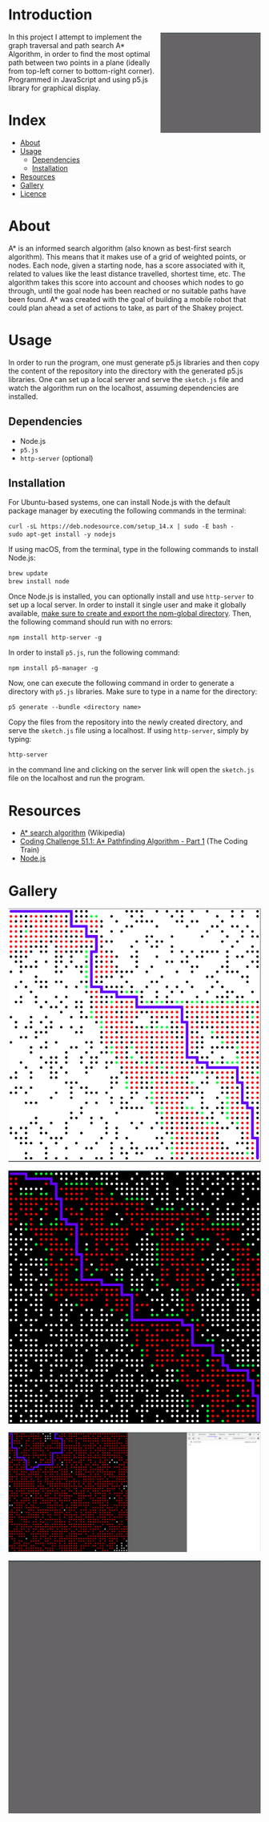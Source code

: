 # Introduction
<img align="right" src="gallery/Path_Found_Gif.gif" height="200">

In this project I attempt to implement the graph traversal and path search A* Algorithm, in order to find the most optimal path between two points in a plane (ideally from top-left corner to bottom-right corner). Programmed in JavaScript and using p5.js library for graphical display.


# Index
- [About](#About)
- [Usage](#Usage)
    - [Dependencies](##Dependencies)
    - [Installation](##Installation)
- [Resources](#Resources)
- [Gallery](#Gallery)
- [Licence](#Licence)

# About
A* is an informed search algorithm (also known as best-first search algorithm). This means that it makes use of a grid of weighted points, or nodes. Each node, given a starting node, has a score associated with it, related to values like the least distance travelled, shortest time, etc. The algorithm takes this score into account and chooses which nodes to go through, until the goal node has been reached or no suitable paths have been found. A* was created with the goal of building a mobile robot that could plan ahead a set of actions to take, as part of the Shakey project.

# Usage
In order to run the program, one must generate p5.js libraries and then copy the content of the repository into the directory with the generated p5.js libraries. One can set up a local server and serve the `sketch.js` file and watch the algorithm run on the localhost, assuming dependencies are installed.

## Dependencies
- Node.js
- `p5.js`
- `http-server` (optional)

## Installation
For Ubuntu-based systems, one can install Node.js with the default package manager by executing the following commands in the terminal:
```
curl -sL https://deb.nodesource.com/setup_14.x | sudo -E bash -
sudo apt-get install -y nodejs
```

If using macOS, from the terminal, type in the following commands to install Node.js:
```
brew update
brew install node
```
Once Node.js is installed, you can optionally install and use `http-server` to set up a local server. In order to install it single user and make it globally available, [make sure to create and export the npm-global directory](https://docs.npmjs.com/resolving-eacces-permissions-errors-when-installing-packages-globally). Then, the following command should run with no errors:
```
npm install http-server -g
```

In order to install `p5.js`, run the following command:
```
npm install p5-manager -g
```
Now, one can execute the following command in order to generate a directory with `p5.js` libraries. Make sure to type in a name for the directory:
```
p5 generate --bundle <directory name>
```
Copy the files from the repository into the newly created directory, and serve the `sketch.js` file using a localhost. If using `http-server`, simply by typing:
```
http-server
```
in the command line and clicking on the server link will open the `sketch.js` file on the localhost and run the program.

# Resources
- [A* search algorithm](https://en.wikipedia.org/wiki/A*_search_algorithm) (Wikipedia)
- [Coding Challenge 51.1: A* Pathfinding Algorithm - Part 1](https://www.youtube.com/watch?v=aKYlikFAV4k) (The Coding Train)
- [Node.js](https://nodejs.org/)

# Gallery

![Path Found](gallery/Path_Found.png)

![Path Found Dark Theme](gallery/Path_Found_Dark.png)

![No Solution](gallery/No_Solution.png)

![Path Found Gif](gallery/Path_Found_Gif.gif)

